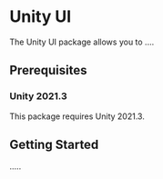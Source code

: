 # Unity UI
The Unity UI package allows you to ....

## Prerequisites
### Unity 2021.3
This package requires Unity 2021.3.

## Getting Started
.....